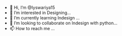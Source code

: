 - 👋 Hi, I’m @Iyswariya15
- 👀 I’m interested in Designing...
- 🌱 I’m currently learning  Indesign ...
- 💞️ I’m looking to collaborate on Indesign with python...
- 📫 How to reach me ...

<!---
Iyswariya15/Iyswariya15 is a ✨ special ✨ repository because its `README.md` (this file) appears on your GitHub profile.
You can click the Preview link to take a look at your changes.
--->
